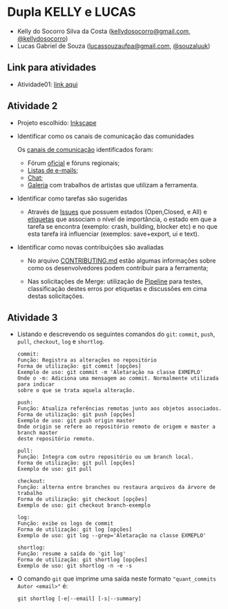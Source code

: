 # Dupla KELLY e LUCAS
- Kelly do Socorro Silva da Costa (kellydosocorro@gmail.com, [@kellydosocorro](https://github.com/kellydosocorro))
- Lucas Gabriel de Souza (lucassouzaufpa@gmail.com, [@souzaluuk](https://github.com/souzaluuk))

## Link para atividades

- Atividade01: [link aqui](https://drive.google.com/drive/folders/1zPgeRZ-AI_rjgGjfCBBDnH7z3ksdkQtE?usp=sharing)

## Atividade 2
- Projeto escolhido: [Inkscape](https://gitlab.com/inkscape/inkscape)
- Identificar como os canais de comunicação das comunidades

  Os [canais de comunicação](https://inkscape.org/pt-br/comunidade/)
identificados foram:
    
  - Fórum [oficial](https://forum.inkscapecommunity.com/index.php) e fóruns 
regionais;
  - [Listas de 
e-mails](https://inkscape.org/community/mailing-lists/#inkscape-user);
  - [Chat](https://inkscape.org/community/discussion/);
  - [Galeria](https://inkscape.org/gallery/) com trabalhos de artistas que 
utilizam a ferramenta.

- Identificar como tarefas são sugeridas

  - Através de [Issues](https://gitlab.com/inkscape/inkscape/issues) que possuem 
estados (Open,Closed, e All) e 
[etiquetas](https://gitlab.com/inkscape/inkscape/labels) que associam o nível de 
importância, o estado em que a tarefa se encontra (exemplo: crash, building, 
blocker etc) e no que esta tarefa irá influenciar (exemplos: save+export, ui e 
text).

- Identificar como novas contribuições são avaliadas

  - No arquivo 
[CONTRIBUTING.md](https://gitlab.com/inkscape/inkscape/blob/master/CONTRIBUTING.md#contributing-to-inkscape) estão algumas informações sobre como os 
desenvolvedores podem contribuir para a ferramenta;

  - Nas solicitações de Merge: utilização de 
[Pipeline](https://gitlab.com/inkscape/inkscape/pipelines/) para testes, 
classificação destes erros por etiquetas e discussões em cima destas 
solicitações.

## Atividade 3
- Listando e descrevendo os seguintes comandos do `git`: `commit`, `push`, `pull`, `checkout`, `log` e `shortlog`.

  ```
  commit:
  Função: Registra as alterações no repositório
  Forma de utilização: git commit [opções]
  Exemplo de uso: git commit -m 'Aletaração na classe EXMEPLO'
  Onde o -m: Adiciona uma mensagem ao commit. Normalmente utilizada para indicar 
  sobre o que se trata aquela alteração.
  ```
  ```
  push:
  Função: Atualiza referências remotas junto aos objetos associados.
  Forma de utilização: git push [opções]
  Exemplo de uso: git push origin master
  Onde origin se refere ao repositório remoto de origem e master a branch master
  deste repositório remoto.
  ```
  ```
  pull:
  Função: Integra com outro repositório ou um branch local.
  Forma de utilização: git pull [opções]
  Exemplo de uso: git pull
  ```
  ```
  checkout:
  Função: alterna entre branches ou restaura arquivos da árvore de trabalho
  Forma de utilização: git checkout [opções]
  Exemplo de uso: git checkout branch-exemplo
  ```
  ```
  log:
  Função: exibe os logs de commit
  Forma de utilização: git log [opções]
  Exemplo de uso: git log --grep='Aletaração na classe EXMEPLO'
  ```
  ```
  shortlog:
  Função: resume a saída do 'git log'
  Forma de utilização: git shortlog [opções]
  Exemplo de uso: git shortlog -n -e -s
  ```
- O comando `git` que imprime uma saída neste formato `"quant_commits Autor <email>"` é:

  `git shortlog [-e|--email] [-s|--summary]`
  
